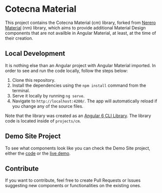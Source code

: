 # Cotecna Material

This project contains the Cotecna Material (cm) library, forked from [Nerero Material](https://github.com/nereolopez/nereo-material) (nm) library, which aims to provide additional Material Design components that are not availble in Angular Material, at least, at the time of their creation. 

## Local Development

It is nothing else than an Angular project with Angular Material imported. In order to see and run the code locally, follow the steps below:

1. Clone this repository.
2. Install the dependencies using the `npm install` command from the terminal.
3. Serve it locally by running `ng serve`. 
4. Navigate to `http://localhost:4200/`. The app will automatically reload if you change any of the source files.

Note that the library was created as an [Angular 6 CLI Library](https://github.com/angular/angular-cli/wiki/stories-create-library). The library code is located inside of `projects/cm`.

## Demo Site Project
To see what components look like you can check the Demo Site project, either the [code](https://github.com/nereolopez/nereo-material-demo) or the [live demo](https://nereo-material-demo.firebaseapp.com/home).

## Contribute
If you want to contribute, feel free to create Pull Requests or Issues suggesting new components or functionalities on the existing ones.